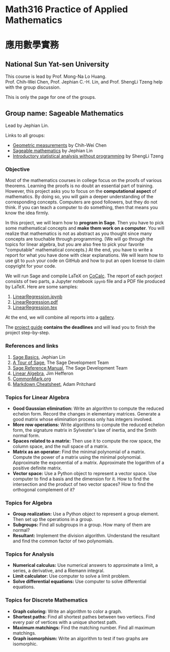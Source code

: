 # Math316 Practice of Applied Mathematics 
# 應用數學實務
## National Sun Yat-sen University
This course is lead by Prof. Mong-Na Lo Huang.  
Prof. Chih-Wei Chen, Prof. Jephian C.-H. Lin, and Prof. ShengLi Tzeng help with the group discussion.

This is only the page for one of the groups.
## Group name: Sageable Mathematics
Lead by Jephian Lin.

Links to all groups:
* [Geometric measurements](https://sites.google.com/site/chihweichenmathematician/teaching/practice-of-applied-mathematics) by Chih-Wei Chen
* [Sageable mathematics](https://github.com/jephianlin/SageableMath/blob/master/2019SMath316.md) by Jephian Lin
* [Introductory statistical analysis without programming](https://github.com/sltzeng/2019SMath316SL) by ShengLi Tzeng

### Objective
Most of the mathematics courses in college focus on the proofs of various theorems.  Learning the proofs is no doubt an essential part of training.  However, this project asks you to focus on the __computational aspect__ of mathematics.  By doing so, you will gain a deeper understanding of the corresponding concepts.  Computers are good followers, but they do not think.  If you can teach a computer to do something, then that means you know the idea firmly.

In this project, we will learn how to __program in Sage__.  Then you have to pick some mathematical concepts and __make them work on a computer__.  You will realize that mathematics is not as abstract as you thought since many concepts are touchable through programming.  (We will go through the topics for linear algebra, but you are also free to pick your favorite "computable" mathematical concepts.)  At the end, you have to write a report for what you have done with clear explanations.  We will learn how to use git to `push` your code on GitHub and how to put an open license to claim copyright for your code.

We will run Sage and compile LaTeX on [CoCalc](https://cocalc.com/).  The report of each porject consists of two parts, a Jupyter notebook `ipynb` file  and a PDF file produced by LaTeX.  Here are some samples:  
1. [LinearRegression.ipynb](2019SMath316/LinearRegression.ipynb)  
2. [LinearRegression.pdf](2019SMath316/LinearRegression.pdf)  
3. [LinearRegression.tex](2019SMath316/LinearRegression.tex)  

At the end, we will combine all reports into a [gallery](2019SMath316/SageableMath-2019SMath316.pdf).  

The [project guide](2019SMath316/ProjectGuide.md) **contains the deadlines** and will lead you to finish the project step-by-step.

### References and links
1. [Sage Basics](http://jephianlin.github.io/SageBasics.pdf), Jephian Lin
2. [A Tour of Sage](http://doc.sagemath.org/html/en/a_tour_of_sage/index.html), The Sage Development Team
3. [Sage Reference Manual](https://doc.sagemath.org/html/en/reference/index.html), The Sage Development Team
4. [Linear Algebra](http://joshua.smcvt.edu/linearalgebra/), Jim Hefferon
5. [CommonMark.org](https://commonmark.org/)
6. [Markdown Cheatsheet](https://github.com/adam-p/markdown-here/wiki/Markdown-Cheatsheet), Adam Pritchard

### Topics for Linear Algebra
* __Good Gaussian elimination:__ Write an algorithm to compute the reduced echelon form.  Record the changes in elementary matrices.  Generate a good matrix whose elimination process only has integers involved.  
* __More row operations:__  Write algorithms to compute the reduced echelon form, the signature matrix in Sylvester's law of inertia, and the Smith normal form.
* __Spaces related to a matrix:__ Then use it to compute the row space, the column space, and the null space of a matrix.  
* __Matrix as an operator:__ Find the minimal polynomial of a matrix.  Compute the power of a matrix using the minimal polynomial.  Approximate the exponential of a matrix.  Approximate the logarithm of a positive definite matrix.
* __Vector space:__ Use a Python object to represent a vector space.  Use computer to find a basis and the dimension for it.  How to find the intersection and the product of two vector spaces?  How to find the orthogonal complement of it?

### Topics for Algebra
* __Group realization:__ Use a Python object to represent a group element.  Then set up the operations in a group.
* __Subgroups:__ Find all subgroups in a group.  How many of them are normal?
* __Resultant:__ Implement the division algorithm.  Understand the resultant and find the common factor of two polynomials.  

### Topics for Analysis
* __Numerical calculus:__ Use numerical answers to approximate a limit, a series, a derivative, and a Riemann integral.
* __Limit calculator:__ Use computer to solve a limit problem.
* __Solve differential equations:__ Use computer to solve differential equations.

### Topics for Discrete Mathematics
* __Graph coloring:__ Write an algorithm to color a graph.
* __Shortest paths:__ Find all shortest pathes between two vertiecs.  Find every pair of vertices with a unique shortest path.
* __Maximum matchings:__ Find the matching number.  Find all maximum matchings.
* __Graph isomorphism:__ Write an algorithm to test if two graphs are isomorphic.
